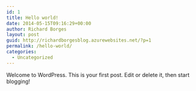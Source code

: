 ```yaml
---
id: 1
title: Hello world!
date: 2014-05-15T09:16:29+00:00
author: Richard Borges
layout: post
guid: http://richardborgesblog.azurewebsites.net/?p=1
permalink: /hello-world/
categories:
  - Uncategorized
---
```

Welcome to WordPress. This is your first post. Edit or delete it, then start blogging!